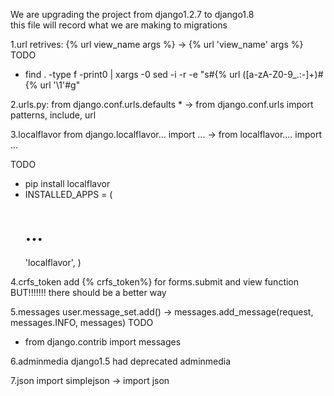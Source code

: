 We are upgrading the project from django1.2.7 to django1.8
<br>
this file will record what we are making to migrations

1.url retrives:
  {% url view_name args %} -> {% url 'view_name' args %}
  TODO
  * find . -type f -print0 | xargs -0 sed -i -r -e "s#\{% url ([a-zA-Z0-9_.:-]+)#\{% url '\1'#g"

2.urls.py:
  from django.conf.urls.defaults * -> from django.conf.urls import patterns, include, url
  

3.localflavor
  from django.localflavor... import ... -> from localflavor.... import ...
  
  TODO 
  * pip install localflavor
  * INSTALLED_APPS = (
    # ...
    'localflavor',
    )

4.crfs_token
  add {% crfs_token%} for forms.submit and view function
  BUT!!!!!!! there should be a better way

5.messages
  user.message_set.add() -> messages.add_message(request, messages.INFO, messages)
  TODO
  * from django.contrib import messages

6.adminmedia
  django1.5 had deprecated adminmedia 

7.json
  import simplejson -> import json

